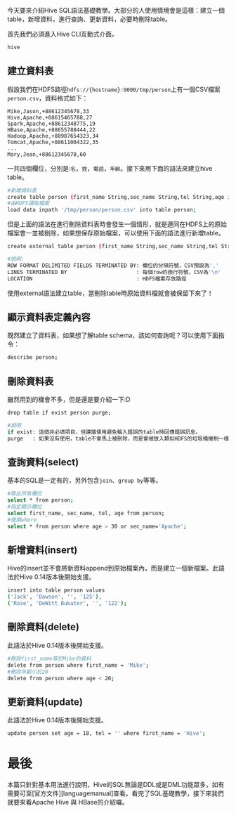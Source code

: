 今天要來介紹Hive SQL語法基礎教學。大部分的人使用情境會是這樣：建立一個table，新增資料，進行查詢、更新資料，必要時刪除table。

首先我們必須進入Hive CLI互動式介面。

```bash
hive
```

## 建立資料表

假設我們在HDFS路徑`hdfs://{hostname}:9000/tmp/person`上有一個CSV檔案`person.csv`，資料格式如下：

```csv
Mike,Jason,+88612345678,33
Hive,Apache,+88615465788,27
Spark,Apache,+88612348775,19
HBase,Apache,+88655788444,22
Hadoop,Apache,+88987654323,34
Tomcat,Apache,+88611004322,35
...
Mary,Jean,+88612345678,60
```

一共四個欄位，分別是:`名`，`姓`，`電話`，`年齡`。接下來用下面的語法來建立hive table。

```bash
#新增資料表
create table person (first_name String,sec_name String,tel String,age int);
#由HDFS讀取檔案
load data inpath '/tmp/person/person.csv' into table person;
```

但是上面的語法在進行刪除資料表時會發生一個情形，就是連同在HDFS上的原始檔案會一並被刪除，如果想保存原始檔案，可以使用下面的語法進行新增table。

```bash
create external table person (first_name String,sec_name String,tel String,age int) ROW FORMAT DELIMITED FIELDS TERMINATED BY ',' LINES TERMINATED BY '\n' LOCATION '/person';

#說明:
ROW FORMAT DELIMITED FIELDS TERMINATED BY: 欄位的分隔符號，CSV預設為','
LINES TERMINATED BY                      : 每個row的換行符號，CSV為'\n'
LOCATION                                 : HDFS檔案存放路徑
```

使用external語法建立table，當刪除table時原始資料檔就會被保留下來了！

## 顯示資料表定義內容

既然建立了資料表，如果想了解table schema，該如何查詢呢？可以使用下面指令：

```bash
describe person;
```

## 刪除資料表

雖然用到的機會不多，但是還是要介紹一下:D

```bash
drop table if exist person purge;

#說明
if exist: 這個非必填項目，但建議使用避免輸入錯誤的table時回傳錯誤訊息。
purge   : 如果沒有使用，table不會馬上被刪除，而是會被放入類似HDFS的垃圾桶機制一樣，等時間到才會移除。
```

## 查詢資料(select)

基本的SQL是一定有的，另外包含`join`、`group by`等等。

```bash
#取出所有欄位
select * from person;
#指定顯示欄位
select first_name, sec_name, tel, age from person;
#使用where
select * from person where age > 30 or sec_name='Apache';
```

## 新增資料(insert)

Hive的insert並不會將新資料append到原始檔案內，而是建立一個新檔案。此語法於Hive 0.14版本後開始支援。

```bash
insert into table person values 
('Jack', 'Dawson', '', '125'), 
('Rose', 'DeWitt Bukater', '', '122');
```

## 刪除資料(delete)

此語法於Hive 0.14版本後開始支援。

```bash
#刪除first_name等於Mike的資料
delete from person where first_name = 'Mike';
#刪除年齡小於20
delete from person where age < 20;
```

## 更新資料(update)

此語法於Hive 0.14版本後開始支援。

```bash
update person set age = 18, tel = '' where first_name = 'Hive';
```

# 最後

本篇只針對基本用法進行說明，Hive的SQL無論是DDL或是DML功能眾多，如有需要可至[官方文件][languagemanual]查看。看完了SQL基礎教學，接下來我們就要來看Apache Hive 與 HBase的介紹囉。

[language_manual]: https://cwiki.apache.org/confluence/display/Hive/LanguageManual